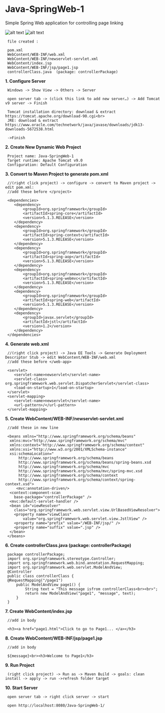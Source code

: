 # Java-SpringWeb-1

Simple Spring Web application for controlling page linking

![alt text](https://user-images.githubusercontent.com/57636419/69020984-4bb2d180-09f1-11ea-8cca-131ab132da20.JPG)
![alt text](https://user-images.githubusercontent.com/57636419/69020995-50778580-09f1-11ea-81ee-47371b2fe30e.JPG)

     file created :
     
     pom.xml
     WebContent/WEB-INF/web.xml
     WebContent/WEB-INF/newservlet-servlet.xml
     WebContent/index.jsp
     WebContent/WEB-INF/jsp/page1.jsp
     controllerClass.java  (package: controllerPackage)
     
<b>1. Configure Server</b>

     Windows -> Show View -> Others -> Server
     
     open server tab -> (click this link to add new server…) -> Add Tomcat v9 server -> Finish
     
     Tomcat installation directory: download & extract https://tomcat.apache.org/download-90.cgi<br>
     JRE: download & extract https://www.oracle.com/technetwork/java/javase/downloads/jdk13-downloads-5672538.html
     
     ->Finish
     
<b>2. Create New Dynamic Web Project</b>
  
     Project name: Java-SpringWeb-1
     Target runtime: Apache Tomcat v9.0
     Configuration: Default Configuration
     
<b>3. Convert to Maven Project to generate pom.xml</b>

     //(right click project) -> configure -> convert to Maven project -> edit pom.xml:
     //add these before </project>
     
     <dependencies>
		<dependency>
			<groupId>org.springframework</groupId>
			<artifactId>spring-core</artifactId>
			<version>5.1.3.RELEASE</version>
		</dependency>
		<dependency>
			<groupId>org.springframework</groupId>
			<artifactId>spring-context</artifactId>
			<version>5.1.3.RELEASE</version>
		</dependency>
		<dependency>
			<groupId>org.springframework</groupId>
			<artifactId>spring-aop</artifactId>
			<version>5.1.3.RELEASE</version>
		</dependency>
		<dependency>
			<groupId>org.springframework</groupId>
			<artifactId>spring-webmvc</artifactId>
			<version>5.1.3.RELEASE</version>
		</dependency>
		<dependency>
			<groupId>org.springframework</groupId>
			<artifactId>spring-web</artifactId>
			<version>5.1.3.RELEASE</version>
		</dependency> 
		<dependency>
			<groupId>javax.servlet</groupId>
			<artifactId>jstl</artifactId>
			<version>1.2</version>
		</dependency>
     </dependencies>
     
<b>4. Generate web.xml</b>
	
     //(right click project) -> Java EE Tools -> Generate Deployment Descriptor Stub -> edit WebContent/WEB-INF/web.xml
     //add these before </web-app>
     
     <servlet>
        <servlet-name>newservlet</servlet-name>
        <servlet-class> org.springframework.web.servlet.DispatcherServlet</servlet-class>
        <load-on-startup>1</load-on-startup>
     </servlet>
     <servlet-mapping>
        <servlet-name>newservlet</servlet-name>
        <url-pattern>/</url-pattern>
     </servlet-mapping>
     
<b>5. Create WebContent/WEB-INF/newservlet-servlet.xml</b>
	
     //add these in new line
     
     <beans xmlns="http://www.springframework.org/schema/beans"
	  xmlns:mvc="http://www.springframework.org/schema/mvc"
	  xmlns:context="http://www.springframework.org/schema/context"
	  xmlns:xsi="http://www.w3.org/2001/XMLSchema-instance"
	  xsi:schemaLocation="
          http://www.springframework.org/schema/beans     
          http://www.springframework.org/schema/beans/spring-beans.xsd
          http://www.springframework.org/schema/mvc 
          http://www.springframework.org/schema/mvc/spring-mvc.xsd
          http://www.springframework.org/schema/context 
          http://www.springframework.org/schema/context/spring-context.xsd">       
         <mvc:annotation-driven/>
	  <context:component-scan
		base-package="controllerPackage" />
	  <mvc:default-servlet-handler /> 
	  <bean id="viewResolver"
		class="org.springframework.web.servlet.view.UrlBasedViewResolver">
		<property name="viewClass"
			value="org.springframework.web.servlet.view.JstlView" />
		<property name="prefix" value="/WEB-INF/jsp/" />
		<property name="suffix" value=".jsp" />
	  </bean>	
     </beans>
     
<b>6. Create controllerClass.java (package: controllerPackage)</b>
	
     package controllerPackage;
     import org.springframework.stereotype.Controller;
     import org.springframework.web.bind.annotation.RequestMapping;
     import org.springframework.web.servlet.ModelAndView;
     @Controller
     public class controllerClass {	
	 @RequestMapping("/page1")
         public ModelAndView page1() {
             String text = "This message isfrom controllerClass<br><br>";
             return new ModelAndView("page1", "message", text);
         }
     }
     
<b>7. Create WebContent/index.jsp</b>

     //add in body
     
     <h3><a href="page1.html">Click to go to Page1... </a></h3>  
     
<b>8. Create WebContent/WEB-INF/jsp/page1.jsp</b>

     //add in body
     
     ${message}<br><h3>Welcome to Page1</h3>
     
<b>9. Run Project</b>

     (right click project) -> Run as -> Maven Build -> goals: clean install -> apply -> run ->refresh folder target
     
<b>10. Start Server</b>

     open server tab -> right click server -> start
     
     open http://localhost:8080/Java-SpringWeb-1/
     
     
     

     

